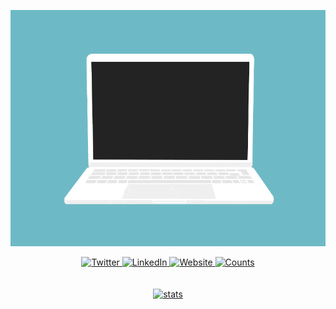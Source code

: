 <p align="center">
  <img src="https://github.com/StrongShiv8/StrongShiv8/blob/main/code.gif">
</p>

<p align="center">
  <a href="https://twitter.com/StrongShiv8" target="_blank">
    <img src="https://img.shields.io/badge/Twitter-%231DA1F2.svg?style=for-the-badge&logo=Twitter&logoColor=white" alt="Twitter"/>
  </a>
  <a href="https://www.linkedin.com/in/shivendra-prajapati-a788401a5/" target="_blank">
    <img src="https://img.shields.io/badge/linkedin-%230077B5.svg?style=for-the-badge&logo=linkedin&logoColor=white" alt="LinkedIn"/>
  </a>
  <a href="https://strongshiv8.github.io/" target="_blank">
    <img src="https://img.shields.io/badge/Blogger-FF5722?style=for-the-badge&logo=blogger&logoColor=white" alt="Website"/>
  </a>
  
  <a href="https://hits.seeyoufarm.com/api/count/incr/badge.svg?url=https%3A%2F%2Fgithub.com%2FStrongShiv81212%2Fhit-counter" target="_blank">
   <img src="https://hits.seeyoufarm.com/api/count/incr/badge.svg?url=https%3A%2F%2Fgithub.com%2FStrongShiv81212%2Fhit-counter" height=28 width=83 alt="Counts"/>
  </a>
<br><br><br>
<a href="https://github-profile-summary-cards.vercel.app/api/cards/profile-details?username=StrongShiv8&theme=tokyonight" target="_blank">
   <img src="https://github-profile-summary-cards.vercel.app/api/cards/profile-details?username=StrongShiv8&theme=tokyonight" alt="stats"/>
</a>
</p>
